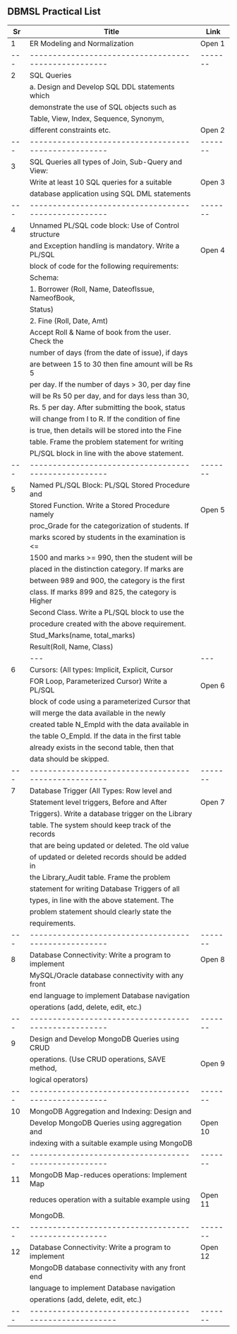 ## DBMSL Practical List

| Sr  | Title                                                |  Link  |
| --- | ---------------------------------------------------- | ------- |
| 1   | ER Modeling and Normalization                        | Open 1  |
| --- | ---------------------------------------------------- | ------- |
| 2   | SQL Queries                                          |        |
|     |   a. Design and Develop SQL DDL statements which      |        |
|     |      demonstrate the use of SQL objects such as       |        |
|     |      Table, View, Index, Sequence, Synonym,           |        |
|     |      different constraints etc.                        | Open 2  |
| --- | ---------------------------------------------------- | ------- |
| 3   | SQL Queries all types of Join, Sub-Query and View:   |        |
|     |   Write at least 10 SQL queries for a suitable       | Open 3  |
|     |   database application using SQL DML statements      |        |
| --- | ---------------------------------------------------- | ------- |
| 4   | Unnamed PL/SQL code block: Use of Control structure  |        |
|     |   and Exception handling is mandatory. Write a PL/SQL | Open 4  |
|     |   block of code for the following requirements:       |        |
|     |   Schema:                                            |        |
|     |   1. Borrower (Roll, Name, DateofIssue, NameofBook,   |        |
|     |      Status)                                         |        |
|     |   2. Fine (Roll, Date, Amt)                          |        |
|     |   Accept Roll & Name of book from the user. Check the |        |
|     |   number of days (from the date of issue), if days   |        |
|     |   are between 15 to 30 then fine amount will be Rs 5 |        |
|     |   per day. If the number of days > 30, per day fine  |        |
|     |   will be Rs 50 per day, and for days less than 30,  |        |
|     |   Rs. 5 per day. After submitting the book, status   |        |
|     |   will change from I to R. If the condition of fine  |        |
|     |   is true, then details will be stored into the Fine |        |
|     |   table. Frame the problem statement for writing     |        |
|     |   PL/SQL block in line with the above statement.     |        |
| --- | ---------------------------------------------------- | ------- |
| 5   | Named PL/SQL Block: PL/SQL Stored Procedure and       |        |
|     |   Stored Function. Write a Stored Procedure namely   | Open 5  |
|     |   proc_Grade for the categorization of students. If |        |
|     |   marks scored by students in the examination is <=  |        |
|     |   1500 and marks >= 990, then the student will be    |        |
|     |   placed in the distinction category. If marks are  |        |
|     |   between 989 and 900, the category is the first     |        |
|     |   class. If marks 899 and 825, the category is Higher |        |
|     |   Second Class. Write a PL/SQL block to use the      |        |
|     |   procedure created with the above requirement.      |        |
|     |   Stud_Marks(name, total_marks)                      |        |
|     |   Result(Roll, Name, Class)                          |        |
|     | ---                                                | ---    |
| 6   | Cursors: (All types: Implicit, Explicit, Cursor    |        |
|     |   FOR Loop, Parameterized Cursor) Write a PL/SQL    | Open 6  |
|     |   block of code using a parameterized Cursor that    |        |
|     |   will merge the data available in the newly         |        |
|     |   created table N_EmpId with the data available in   |        |
|     |   the table O_EmpId. If the data in the first table   |        |
|     |   already exists in the second table, then that     |        |
|     |   data should be skipped.                            |        |
| --- | ---------------------------------------------------- | ------- |
| 7   | Database Trigger (All Types: Row level and         |        |
|     |   Statement level triggers, Before and After         | Open 7  |
|     |   Triggers). Write a database trigger on the Library |        |
|     |   table. The system should keep track of the records |        |
|     |   that are being updated or deleted. The old value   |        |
|     |   of updated or deleted records should be added in  |        |
|     |   the Library_Audit table. Frame the problem         |        |
|     |   statement for writing Database Triggers of all     |        |
|     |   types, in line with the above statement. The       |        |
|     |   problem statement should clearly state the        |        |
|     |   requirements.                                      |        |
| --- | ---------------------------------------------------- | ------- |
| 8   | Database Connectivity: Write a program to implement | Open 8  |
|     |   MySQL/Oracle database connectivity with any front  |        |
|     |   end language to implement Database navigation       |        |
|     |   operations (add, delete, edit, etc.)                |        |
| --- | ---------------------------------------------------- | ------- |
| 9   | Design and Develop MongoDB Queries using CRUD      |        |
|     |   operations. (Use CRUD operations, SAVE method,      | Open 9  |
|     |   logical operators)                                 |        |
| --- | ---------------------------------------------------- | ------- |
| 10  | MongoDB Aggregation and Indexing: Design and        |        |
|     |   Develop MongoDB Queries using aggregation and      | Open 10 |
|     |   indexing with a suitable example using MongoDB     |        |
| --- | ---------------------------------------------------- | ------- |
| 11  | MongoDB Map-reduces operations: Implement Map       |        |
|     |   reduces operation with a suitable example using   | Open 11 |
|     |   MongoDB.                                          |        |
| --- | ---------------------------------------------------- | ------- |
| 12  | Database Connectivity: Write a program to implement   | Open 12 |
|     | MongoDB database connectivity with any front end      |        |
|     |   language to implement Database navigation           |        |
|     |   operations (add, delete, edit, etc.)                |        |
| --- | ------------------------------------------------------| ------- |

